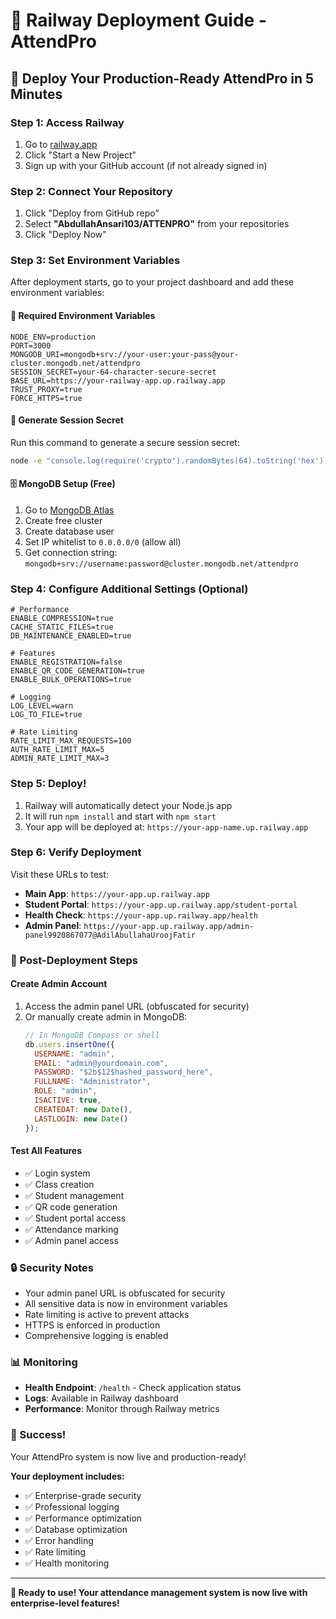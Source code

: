 # 🚂 Railway Deployment Guide - AttendPro

## 🚀 Deploy Your Production-Ready AttendPro in 5 Minutes

### Step 1: Access Railway
1. Go to [railway.app](https://railway.app)
2. Click "Start a New Project"
3. Sign up with your GitHub account (if not already signed in)

### Step 2: Connect Your Repository
1. Click "Deploy from GitHub repo"
2. Select **"AbdullahAnsari103/ATTENPRO"** from your repositories
3. Click "Deploy Now"

### Step 3: Set Environment Variables
After deployment starts, go to your project dashboard and add these environment variables:

#### 🔧 Required Environment Variables
```
NODE_ENV=production
PORT=3000
MONGODB_URI=mongodb+srv://your-user:your-pass@your-cluster.mongodb.net/attendpro
SESSION_SECRET=your-64-character-secure-secret
BASE_URL=https://your-railway-app.up.railway.app
TRUST_PROXY=true
FORCE_HTTPS=true
```

#### 🔐 Generate Session Secret
Run this command to generate a secure session secret:
```bash
node -e "console.log(require('crypto').randomBytes(64).toString('hex'))"
```

#### 🗄️ MongoDB Setup (Free)
1. Go to [MongoDB Atlas](https://mongodb.com/atlas)
2. Create free cluster
3. Create database user
4. Set IP whitelist to `0.0.0.0/0` (allow all)
5. Get connection string: `mongodb+srv://username:password@cluster.mongodb.net/attendpro`

### Step 4: Configure Additional Settings (Optional)
```
# Performance
ENABLE_COMPRESSION=true
CACHE_STATIC_FILES=true
DB_MAINTENANCE_ENABLED=true

# Features  
ENABLE_REGISTRATION=false
ENABLE_QR_CODE_GENERATION=true
ENABLE_BULK_OPERATIONS=true

# Logging
LOG_LEVEL=warn
LOG_TO_FILE=true

# Rate Limiting
RATE_LIMIT_MAX_REQUESTS=100
AUTH_RATE_LIMIT_MAX=5
ADMIN_RATE_LIMIT_MAX=3
```

### Step 5: Deploy!
1. Railway will automatically detect your Node.js app
2. It will run `npm install` and start with `npm start`
3. Your app will be deployed at: `https://your-app-name.up.railway.app`

### Step 6: Verify Deployment
Visit these URLs to test:
- **Main App**: `https://your-app.up.railway.app`
- **Student Portal**: `https://your-app.up.railway.app/student-portal`
- **Health Check**: `https://your-app.up.railway.app/health`
- **Admin Panel**: `https://your-app.up.railway.app/admin-panel9920867077@AdilAbullahaUroojFatir`

### 🎯 Post-Deployment Steps

#### Create Admin Account
1. Access the admin panel URL (obfuscated for security)
2. Or manually create admin in MongoDB:
   ```javascript
   // In MongoDB Compass or shell
   db.users.insertOne({
     USERNAME: "admin",
     EMAIL: "admin@yourdomain.com", 
     PASSWORD: "$2b$12$hashed_password_here",
     FULLNAME: "Administrator",
     ROLE: "admin",
     ISACTIVE: true,
     CREATEDAT: new Date(),
     LASTLOGIN: new Date()
   });
   ```

#### Test All Features
- ✅ Login system
- ✅ Class creation
- ✅ Student management
- ✅ QR code generation
- ✅ Student portal access
- ✅ Attendance marking
- ✅ Admin panel access

### 🔒 Security Notes
- Your admin panel URL is obfuscated for security
- All sensitive data is now in environment variables
- Rate limiting is active to prevent attacks
- HTTPS is enforced in production
- Comprehensive logging is enabled

### 📊 Monitoring
- **Health Endpoint**: `/health` - Check application status
- **Logs**: Available in Railway dashboard
- **Performance**: Monitor through Railway metrics

### 🎉 Success!
Your AttendPro system is now live and production-ready!

**Your deployment includes:**
- ✅ Enterprise-grade security
- ✅ Professional logging
- ✅ Performance optimization  
- ✅ Database optimization
- ✅ Error handling
- ✅ Rate limiting
- ✅ Health monitoring

---

**🚀 Ready to use! Your attendance management system is now live with enterprise-level features!**

